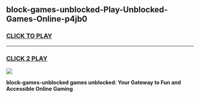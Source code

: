 
## block-games-unblocked-Play-Unblocked-Games-Online-p4jb0
<h3>
<a href="https://premium76.site?title=block-games-unblocked&ref=24A">CLICK TO PLAY</a></h3>
<hr>

<h3>
<a href="https://premium76.site?title=block-games-unblocked&ref=24A">CLICK 2 PLAY</a>
  
</h3>

<a href="https://premium76.site?title=block-games-unblocked&ref=24A"><img src="https://clearcache.store/games.png"></a>


**block-games-unblocked games unblocked: Your Gateway to Fun and Accessible Online Gaming**
